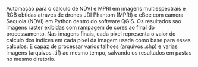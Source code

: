 Automação para o cálculo de NDVI e MPRI em imagens multiespectrais e RGB obtidas atraves de drones JDI Phantom (MPRI) e 
eBee com camera Sequoia (NDVI) em Python dentro do software QGIS. Os resultados sao imagens raster exibidas com rampagem de cores
ao final do processamento. Nas imagens finais, cada pixel representa o valor do calculo dos indices em cada pixel da imagem usada como
base para esses calculos.
E capaz de processar varios talhoes (arquivos .shp) e varias imagens (arquivos .tif) ao mesmo tempo, salvando os resultados em
pastas no mesmo diretorio.
